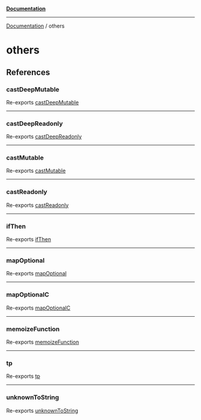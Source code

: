 [**Documentation**](README.md)

---

[Documentation](README.md) / others

# others

## References

### castDeepMutable

Re-exports [castDeepMutable](others/cast-mutable.md#castdeepmutable)

---

### castDeepReadonly

Re-exports [castDeepReadonly](others/cast-readonly.md#castdeepreadonly)

---

### castMutable

Re-exports [castMutable](others/cast-mutable.md#castmutable)

---

### castReadonly

Re-exports [castReadonly](others/cast-readonly.md#castreadonly)

---

### ifThen

Re-exports [ifThen](others/if-then.md#ifthen)

---

### mapOptional

Re-exports [mapOptional](others/map-optional.md#mapoptional)

---

### mapOptionalC

Re-exports [mapOptionalC](others/map-optional.md#mapoptionalc)

---

### memoizeFunction

Re-exports [memoizeFunction](others/memoize-function.md#memoizefunction)

---

### tp

Re-exports [tp](others/tuple.md#tp)

---

### unknownToString

Re-exports [unknownToString](others/unknown-to-string.md#unknowntostring)
